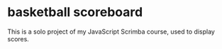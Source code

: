 # basketball scoreboard
 This is a solo project of my JavaScript Scrimba course, used to display scores.
